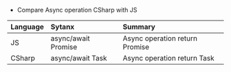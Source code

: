 + Compare Async operation CSharp with JS

| Language | Sytanx| Summary|
| :-- | :-- | :--|
| JS | async/await Promise| Async operation return Promise |
| CSharp | async/await Task| Async operation return Task |